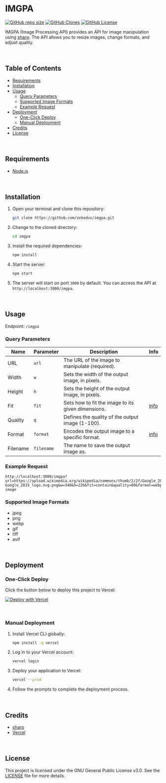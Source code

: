 # IMGPA

[![GitHub repo size](https://img.shields.io/github/repo-size/sekedus/imgpa?label=Size)](https://github.com/sekedus/imgpa) [![GitHub Clones](https://img.shields.io/badge/dynamic/json?color=success&label=Clone&query=count&url=https://gist.githubusercontent.com/sekedus/632700068f917889cd3d45a2b354a7e5/raw/clone.json&logo=github)](https://github.com/MShawon/github-clone-count-badge) [![GitHub License](https://img.shields.io/github/license/sekedus/imgpa?label=License)](https://github.com/sekedus/imgpa/blob/main/LICENSE)

IMGPA (Image Processing API) provides an API for image manipulation using [sharp](https://github.com/lovell/sharp). The API allows you to resize images, change formats, and adjust quality.

ㅤ
## Table of Contents

- [Requirements](#requirements)
- [Installation](#installation)
- [Usage](#usage)
  - [Query Parameters](#query-parameters)
  - [Supported Image Formats](#supported-image-formats)
  - [Example Request](#example-request)
- [Deployment](#deployment)
  - [One-Click Deploy](#one-click-deploy)
  - [Manual Deployment](#manual-deployment)
- [Credits](#credits)
- [License](#license)

ㅤ
## Requirements

- [Node.js](https://nodejs.org/en/download)

ㅤ
## Installation

1. Open your terminal and clone this repository:

    ```bash
    git clone https://github.com/sekedus/imgpa.git
    ```

2. Change to the cloned directory:

    ```bash
    cd imgpa
    ```

3. Install the required dependencies:

    ```bash
    npm install
    ```

4. Start the server:

    ```bash
    npm start
    ```

5. The server will start on port `3000` by default. You can access the API at `http://localhost:3000/imgpa`.

ㅤ
## Usage

Endpoint: `/imgpa`

### Query Parameters

| Name      | Parameter | Description                                        | Info           |
|-----------|-----------|----------------------------------------------------|----------------|
| URL       | `url`     | The URL of the image to manipulate (required).     |                |
| Width     | `w`       | Sets the width of the output image, in pixels.     |                |
| Height    | `h`       | Sets the height of the output image, in pixels.    |                |
| Fit       | `fit`     | Sets how to fit the image to its given dimensions. | [info][fit]    |
| Quality   | `q`       | Defines the quality of the output image (1-100).   |                |
| Format    | `format`  | Encodes the output image to a specific format.     | [info][format] |
| Filename  | `filename`| The name to save the output image as.              |                |

[fit]: https://sharp.pixelplumbing.com/api-resize#resize
[format]: #supported-image-formats

### Example Request

```
http://localhost:3000/imgpa?url=https://upload.wikimedia.org/wikipedia/commons/thumb/2/2f/Google_2015_logo.svg/2160px-Google_2015_logo.svg.png&w=340&h=226&fit=contain&quality=80&format=webp&filename=new-image
```

### Supported Image Formats

- jpeg
- png
- webp
- gif
- tiff
- avif

ㅤ
## Deployment

### One-Click Deploy

Click the button below to deploy this project to Vercel:

[![Deploy with Vercel](https://vercel.com/button)](https://vercel.com/new/clone?s=https%3A%2F%2Fgithub.com%2Fsekedus%2Fimgpa&repository-name=image-processing-api)

ㅤ
### Manual Deployment

1. Install Vercel CLI globally:

    ```bash
    npm install -g vercel
    ```

2. Log in to your Vercel account:

    ```bash
    vercel login
    ```

3. Deploy your application to Vercel:

    ```bash
    vercel --prod
    ```

4. Follow the prompts to complete the deployment process.

ㅤ
## Credits

- [sharp](https://github.com/lovell/sharp)
- [Vercel](https://github.com/vercel)

ㅤ
## License

This project is licensed under the GNU General Public License v3.0. See the [LICENSE](https://github.com/sekedus/imgpa/blob/main/LICENSE) file for more details.
